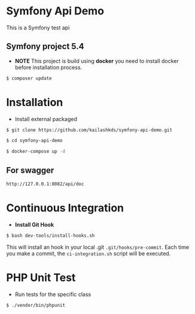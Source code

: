 Symfony  Api Demo
==========
This is a Symfony test api

Symfony project 5.4
-------------------
  * **NOTE**
  This project is build using **docker** you need to install docker before installation process.
  ``` bash
  $ composer update
  ```
# Installation

* Install external packaged
``` bash
$ git clone https://github.com/kailashkds/symfony-api-demo.git
```
``` bash
$ cd symfony-api-demo
```
``` bash
$ docker-compose up -d
```
## For swagger 

``` bash
http://127.0.0.1:8082/api/doc
```

# Continuous Integration

* **Install Git Hook**
``` bash
$ bash dev-tools/install-hooks.sh
```
This will install an hook in your local .git `.git/hooks/pre-commit`. Each time you make a commit, the `ci-integration.sh` script will be executed.

# PHP Unit Test

* Run tests for the specific class
``` bash
$ ./vendor/bin/phpunit 
```
